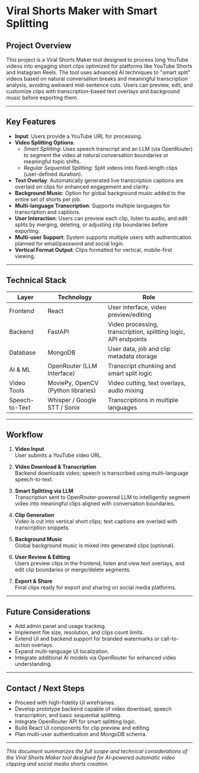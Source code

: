 # Viral Shorts Maker with Smart Splitting

## Project Overview
This project is a Viral Shorts Maker tool designed to process long YouTube videos into engaging short clips optimized for platforms like YouTube Shorts and Instagram Reels. The tool uses advanced AI techniques to "smart split" videos based on natural conversation breaks and meaningful transcription analysis, avoiding awkward mid-sentence cuts. Users can preview, edit, and customize clips with transcription-based text overlays and background music before exporting them.

---

## Key Features

- **Input**: Users provide a YouTube URL for processing.
- **Video Splitting Options**:
  - *Smart Splitting*: Uses speech transcript and an LLM (via OpenRouter) to segment the video at natural conversation boundaries or meaningful topic shifts.
  - *Regular Sequential Splitting*: Split videos into fixed-length clips (user-defined duration).
- **Text Overlay**: Automatically generated live transcription captions are overlaid on clips for enhanced engagement and clarity.
- **Background Music**: Option for global background music added to the entire set of shorts per job.
- **Multi-language Transcription**: Supports multiple languages for transcription and captions.
- **User Interaction**: Users can preview each clip, listen to audio, and edit splits by merging, deleting, or adjusting clip boundaries before exporting.
- **Multi-user Support**: System supports multiple users with authentication planned for email/password and social login.
- **Vertical Format Output**: Clips formatted for vertical, mobile-first viewing.
  
---

## Technical Stack

| Layer       | Technology                            | Role                                           |
|-------------|------------------------------------|------------------------------------------------|
| Frontend    | React                              | User interface, video preview/editing          |
| Backend     | FastAPI                            | Video processing, transcription, splitting logic, API endpoints |
| Database    | MongoDB                           | User data, job and clip metadata storage       |
| AI & ML     | OpenRouter (LLM Interface)         | Transcript chunking and smart split logic       |
| Video Tools | MoviePy, OpenCV (Python libraries) | Video cutting, text overlays, audio mixing     |
| Speech-to-Text | Whisper / Google STT / Sonix       | Transcriptions in multiple languages            |

---

## Workflow

1. **Video Input**  
   User submits a YouTube video URL.

2. **Video Download & Transcription**  
   Backend downloads video; speech is transcribed using multi-language speech-to-text.

3. **Smart Splitting via LLM**  
   Transcription sent to OpenRouter-powered LLM to intelligently segment video into meaningful clips aligned with conversation boundaries.

4. **Clip Generation**  
   Video is cut into vertical short clips; text captions are overlaid with transcription snippets.

5. **Background Music**  
   Global background music is mixed into generated clips (optional).

6. **User Review & Editing**  
   Users preview clips in the frontend, listen and view text overlays, and edit clip boundaries or merge/delete segments.

7. **Export & Share**  
   Final clips ready for export and sharing on social media platforms.

---

## Future Considerations

- Add admin panel and usage tracking.
- Implement file size, resolution, and clips count limits.
- Extend UI and backend support for branded watermarks or call-to-action overlays.
- Expand multi-language UI localization.
- Integrate additional AI models via OpenRouter for enhanced video understanding.

---

## Contact / Next Steps

- Proceed with high-fidelity UI wireframes.
- Develop prototype backend capable of video download, speech transcription, and basic sequential splitting.
- Integrate OpenRouter API for smart splitting logic.
- Build React UI components for clip preview and editing.
- Plan multi-user authentication and MongoDB schema.

---

*This document summarizes the full scope and technical considerations of the Viral Shorts Maker tool designed for AI-powered automatic video clipping and social media shorts creation.*

